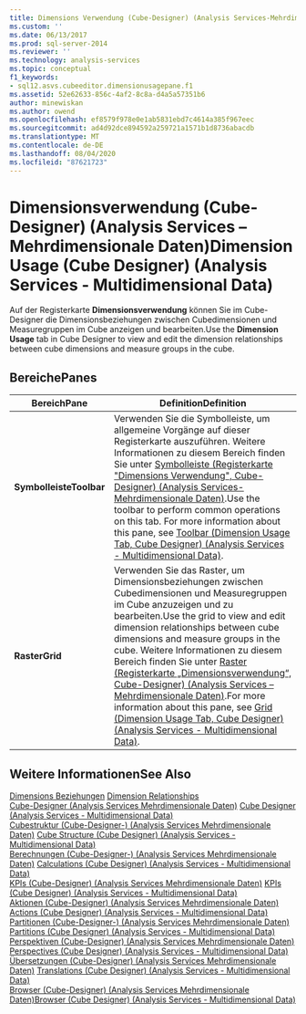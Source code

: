 ```yaml
---
title: Dimensions Verwendung (Cube-Designer) (Analysis Services-Mehrdimensionale Daten) | Microsoft-Dokumentation
ms.custom: ''
ms.date: 06/13/2017
ms.prod: sql-server-2014
ms.reviewer: ''
ms.technology: analysis-services
ms.topic: conceptual
f1_keywords:
- sql12.asvs.cubeeditor.dimensionusagepane.f1
ms.assetid: 52e62633-856c-4af2-8c8a-d4a5a57351b6
author: minewiskan
ms.author: owend
ms.openlocfilehash: ef8579f978e0e1ab5831ebd7c4614a385f967eec
ms.sourcegitcommit: ad4d92dce894592a259721a1571b1d8736abacdb
ms.translationtype: MT
ms.contentlocale: de-DE
ms.lasthandoff: 08/04/2020
ms.locfileid: "87621723"
---
```

# <a name="dimension-usage-cube-designer-analysis-services---multidimensional-data"></a><span data-ttu-id="9b3ea-102">Dimensionsverwendung (Cube-Designer) (Analysis Services – Mehrdimensionale Daten)</span><span class="sxs-lookup"><span data-stu-id="9b3ea-102">Dimension Usage (Cube Designer) (Analysis Services - Multidimensional Data)</span></span>
  <span data-ttu-id="9b3ea-103">Auf der Registerkarte **Dimensionsverwendung** können Sie im Cube-Designer die Dimensionsbeziehungen zwischen Cubedimensionen und Measuregruppen im Cube anzeigen und bearbeiten.</span><span class="sxs-lookup"><span data-stu-id="9b3ea-103">Use the **Dimension Usage** tab in Cube Designer to view and edit the dimension relationships between cube dimensions and measure groups in the cube.</span></span>  
  
## <a name="panes"></a><span data-ttu-id="9b3ea-104">Bereiche</span><span class="sxs-lookup"><span data-stu-id="9b3ea-104">Panes</span></span>  
  
|<span data-ttu-id="9b3ea-105">Bereich</span><span class="sxs-lookup"><span data-stu-id="9b3ea-105">Pane</span></span>|<span data-ttu-id="9b3ea-106">Definition</span><span class="sxs-lookup"><span data-stu-id="9b3ea-106">Definition</span></span>|  
|----------|----------------|  
|<span data-ttu-id="9b3ea-107">**Symbolleiste**</span><span class="sxs-lookup"><span data-stu-id="9b3ea-107">**Toolbar**</span></span>|<span data-ttu-id="9b3ea-108">Verwenden Sie die Symbolleiste, um allgemeine Vorgänge auf dieser Registerkarte auszuführen. Weitere Informationen zu diesem Bereich finden Sie unter [Symbolleiste &#40;Registerkarte "Dimensions Verwendung", Cube-Designer&#41; &#40;Analysis Services-Mehrdimensionale Daten&#41;](toolbar-dimension-usage-cube-designer-analysis-services-multidimensional-data.md).</span><span class="sxs-lookup"><span data-stu-id="9b3ea-108">Use the toolbar to perform common operations on this tab. For more information about this pane, see [Toolbar &#40;Dimension Usage Tab, Cube Designer&#41; &#40;Analysis Services - Multidimensional Data&#41;](toolbar-dimension-usage-cube-designer-analysis-services-multidimensional-data.md).</span></span>|  
|<span data-ttu-id="9b3ea-109">**Raster**</span><span class="sxs-lookup"><span data-stu-id="9b3ea-109">**Grid**</span></span>|<span data-ttu-id="9b3ea-110">Verwenden Sie das Raster, um Dimensionsbeziehungen zwischen Cubedimensionen und Measuregruppen im Cube anzuzeigen und zu bearbeiten.</span><span class="sxs-lookup"><span data-stu-id="9b3ea-110">Use the grid to view and edit dimension relationships between cube dimensions and measure groups in the cube.</span></span> <span data-ttu-id="9b3ea-111">Weitere Informationen zu diesem Bereich finden Sie unter [Raster &#40;Registerkarte „Dimensionsverwendung“, Cube-Designer&#41; &#40;Analysis Services – Mehrdimensionale Daten&#41;](grid-dimension-usage-tab-cube-designer-analysis-services-multidimensional-data.md).</span><span class="sxs-lookup"><span data-stu-id="9b3ea-111">For more information about this pane, see [Grid &#40;Dimension Usage Tab, Cube Designer&#41; &#40;Analysis Services - Multidimensional Data&#41;](grid-dimension-usage-tab-cube-designer-analysis-services-multidimensional-data.md).</span></span>|  
  
## <a name="see-also"></a><span data-ttu-id="9b3ea-112">Weitere Informationen</span><span class="sxs-lookup"><span data-stu-id="9b3ea-112">See Also</span></span>  
 <span data-ttu-id="9b3ea-113">[Dimensions Beziehungen](multidimensional-models-olap-logical-cube-objects/dimension-relationships.md) </span><span class="sxs-lookup"><span data-stu-id="9b3ea-113">[Dimension Relationships](multidimensional-models-olap-logical-cube-objects/dimension-relationships.md) </span></span>  
 <span data-ttu-id="9b3ea-114">[Cube-Designer &#40;Analysis Services Mehrdimensionale Daten&#41;](cube-designer-analysis-services-multidimensional-data.md) </span><span class="sxs-lookup"><span data-stu-id="9b3ea-114">[Cube Designer &#40;Analysis Services - Multidimensional Data&#41;](cube-designer-analysis-services-multidimensional-data.md) </span></span>  
 <span data-ttu-id="9b3ea-115">[Cubestruktur &#40;Cube-Designer-&#41; &#40;Analysis Services Mehrdimensionale Daten&#41;](cube-structure-cube-designer-analysis-services-multidimensional-data.md) </span><span class="sxs-lookup"><span data-stu-id="9b3ea-115">[Cube Structure &#40;Cube Designer&#41; &#40;Analysis Services - Multidimensional Data&#41;](cube-structure-cube-designer-analysis-services-multidimensional-data.md) </span></span>  
 <span data-ttu-id="9b3ea-116">[Berechnungen &#40;Cube-Designer-&#41; &#40;Analysis Services Mehrdimensionale Daten&#41;](calculations-cube-designer-analysis-services-multidimensional-data.md) </span><span class="sxs-lookup"><span data-stu-id="9b3ea-116">[Calculations &#40;Cube Designer&#41; &#40;Analysis Services - Multidimensional Data&#41;](calculations-cube-designer-analysis-services-multidimensional-data.md) </span></span>  
 <span data-ttu-id="9b3ea-117">[KPIs &#40;Cube-Designer&#41; &#40;Analysis Services Mehrdimensionale Daten&#41;](kpis-cube-designer-analysis-services-multidimensional-data.md) </span><span class="sxs-lookup"><span data-stu-id="9b3ea-117">[KPIs &#40;Cube Designer&#41; &#40;Analysis Services - Multidimensional Data&#41;](kpis-cube-designer-analysis-services-multidimensional-data.md) </span></span>  
 <span data-ttu-id="9b3ea-118">[Aktionen &#40;Cube-Designer&#41; &#40;Analysis Services Mehrdimensionale Daten&#41;](actions-cube-designer-analysis-services-multidimensional-data.md) </span><span class="sxs-lookup"><span data-stu-id="9b3ea-118">[Actions &#40;Cube Designer&#41; &#40;Analysis Services - Multidimensional Data&#41;](actions-cube-designer-analysis-services-multidimensional-data.md) </span></span>  
 <span data-ttu-id="9b3ea-119">[Partitionen &#40;Cube-Designer-&#41; &#40;Analysis Services Mehrdimensionale Daten&#41;](partitions-cube-designer-analysis-services-multidimensional-data.md) </span><span class="sxs-lookup"><span data-stu-id="9b3ea-119">[Partitions &#40;Cube Designer&#41; &#40;Analysis Services - Multidimensional Data&#41;](partitions-cube-designer-analysis-services-multidimensional-data.md) </span></span>  
 <span data-ttu-id="9b3ea-120">[Perspektiven &#40;Cube-Designer&#41; &#40;Analysis Services Mehrdimensionale Daten&#41;](perspectives-cube-designer-analysis-services-multidimensional-data.md) </span><span class="sxs-lookup"><span data-stu-id="9b3ea-120">[Perspectives &#40;Cube Designer&#41; &#40;Analysis Services - Multidimensional Data&#41;](perspectives-cube-designer-analysis-services-multidimensional-data.md) </span></span>  
 <span data-ttu-id="9b3ea-121">[Übersetzungen &#40;Cube-Designer&#41; &#40;Analysis Services Mehrdimensionale Daten&#41;](translations-cube-designer-analysis-services-multidimensional-data.md) </span><span class="sxs-lookup"><span data-stu-id="9b3ea-121">[Translations &#40;Cube Designer&#41; &#40;Analysis Services - Multidimensional Data&#41;](translations-cube-designer-analysis-services-multidimensional-data.md) </span></span>  
 [<span data-ttu-id="9b3ea-122">Browser &#40;Cube-Designer&#41; &#40;Analysis Services Mehrdimensionale Daten&#41;</span><span class="sxs-lookup"><span data-stu-id="9b3ea-122">Browser &#40;Cube Designer&#41; &#40;Analysis Services - Multidimensional Data&#41;</span></span>](browser-cube-designer-analysis-services-multidimensional-data.md)  
  
  
